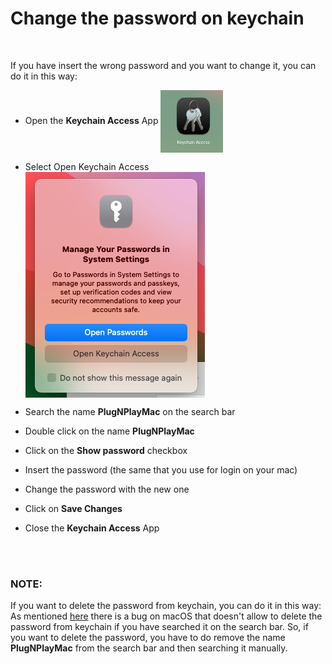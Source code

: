 # Change the password on keychain

<br/>


If you have insert the wrong password and you want to change it, you can do it in this way:
- Open the **Keychain Access** App <img align="center" src="https://github.com/Piero24/PlugNPlayMac/blob/main/image/KeychainAccessIcon.png" width="100" height="100">

- Select Open Keychain Access <img align="center" src="https://github.com/Piero24/PlugNPlayMac/blob/main/image/OpenedKey.png">

- Search the name **PlugNPlayMac** on the search bar
- Double click on the name **PlugNPlayMac**
- Click on the **Show password** checkbox
- Insert the password (the same that you use for login on your mac)
- Change the password with the new one
- Click on **Save Changes**
- Close the **Keychain Access** App

<br/>
<br/>

### NOTE:
If you want to delete the password from keychain, you can do it in this way:
As mentioned [here](https://apple.stackexchange.com/a/344380/460842) there is a bug on macOS that doesn't allow to delete the password from keychain if you have searched it on the search bar. So, if you want to delete the password, you have to do remove the name **PlugNPlayMac** from the search bar and then searching it manually.
